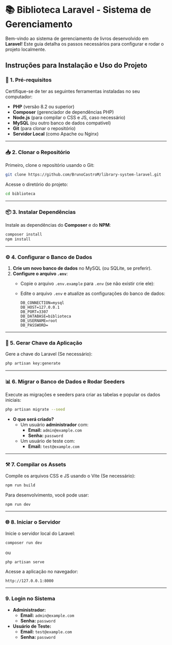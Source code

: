 # 📚 **Biblioteca Laravel - Sistema de Gerenciamento**

Bem-vindo ao sistema de gerenciamento de livros desenvolvido em **Laravel**! Este guia detalha os passos necessários para configurar e rodar o projeto localmente.

## **Instruções para Instalação e Uso do Projeto**

### **🚀 1. Pré-requisitos**

Certifique-se de ter as seguintes ferramentas instaladas no seu computador:

- **PHP** (versão 8.2 ou superior)
- **Composer** (gerenciador de dependências PHP)
- **Node.js** (para compilar o CSS e JS, caso necessário)
- **MySQL** (ou outro banco de dados compatível)
- **Git** (para clonar o repositório)
- **Servidor Local** (como Apache ou Nginx)

---

### **📥 2. Clonar o Repositório**

Primeiro, clone o repositório usando o Git:

```bash
git clone https://github.com/BrunoCastroM/library-system-laravel.git
```

Acesse o diretório do projeto:

```bash
cd biblioteca
```

---

### **📦 3. Instalar Dependências**

Instale as dependências do **Composer** e do **NPM**:

```bash
composer install
npm install
```

---

### **⚙️ 4. Configurar o Banco de Dados**

1. **Crie um novo banco de dados** no MySQL (ou SQLite, se preferir).
2. **Configure o arquivo `.env`**:
    - Copie o arquivo `.env.example` para `.env` (se não existir crie ele):
    - Edite o arquivo `.env` e atualize as configurações do banco de dados:
        
        ```
        DB_CONNECTION=mysql
        DB_HOST=127.0.0.1
        DB_PORT=3307
        DB_DATABASE=biblioteca
        DB_USERNAME=root
        DB_PASSWORD=
        ```
        

---

### **🔑 5. Gerar Chave da Aplicação**

Gere a chave do Laravel (Se necessário):

```bash
php artisan key:generate
```

---

### **📊 6. Migrar o Banco de Dados e Rodar Seeders**

Execute as migrações e seeders para criar as tabelas e popular os dados iniciais:

```bash
php artisan migrate --seed
```

- **O que será criado?**
    - Um usuário **administrador** com:
        - **Email:** `admin@example.com`
        - **Senha:** `password`
    - Um usuário de teste com:
        - **Email:** `test@example.com`

---

### **⚒️ 7. Compilar os Assets**

Compile os arquivos CSS e JS usando o Vite (Se necessário):

```bash
npm run build
```

Para desenvolvimento, você pode usar:

```bash
npm run dev
```

---

### **🌐 8. Iniciar o Servidor**

Inicie o servidor local do Laravel:

```bash
composer run dev
```

ou

```bash
php artisan serve
```

Acesse a aplicação no navegador:

```arduino
http://127.0.0.1:8000
```

---

### **9. Login no Sistema**

- **Administrador:**
    - **Email:** `admin@example.com`
    - **Senha:** `password`
- **Usuário de Teste:**
    - **Email:** `test@example.com`
    - **Senha:** `password`